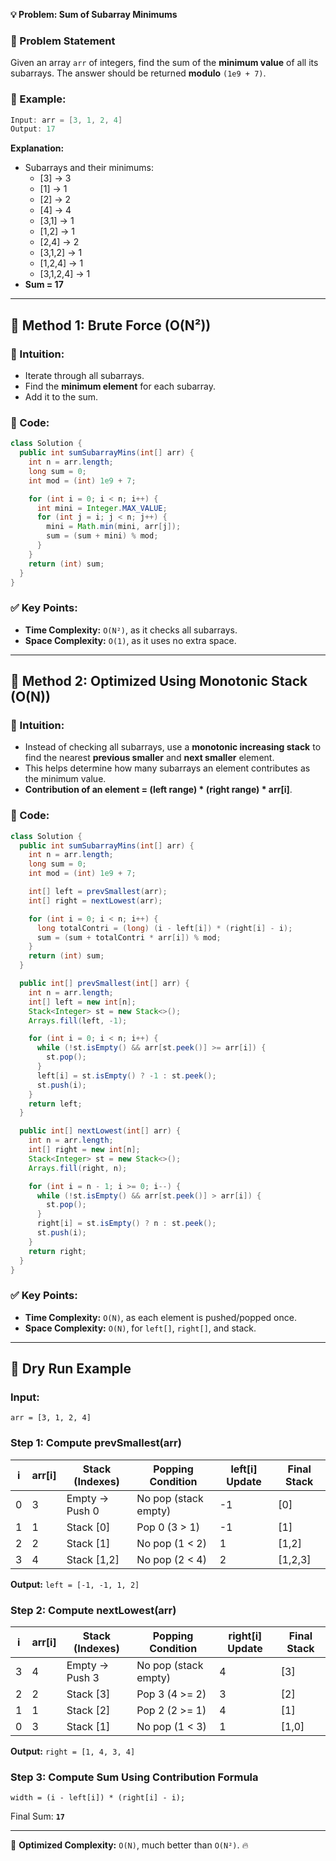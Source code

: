 **💡 Problem: Sum of Subarray Minimums**

### **📝 Problem Statement**
Given an array `arr` of integers, find the sum of the **minimum value** of all its subarrays. The answer should be returned **modulo** `(1e9 + 7)`.

### **🔹 Example:**
```java
Input: arr = [3, 1, 2, 4]
Output: 17
```
**Explanation:**
- Subarrays and their minimums:
  - [3] → 3
  - [1] → 1
  - [2] → 2
  - [4] → 4
  - [3,1] → 1
  - [1,2] → 1
  - [2,4] → 2
  - [3,1,2] → 1
  - [1,2,4] → 1
  - [3,1,2,4] → 1
- **Sum = 17**

---

## **🔹 Method 1: Brute Force (O(N²))**
### **🧠 Intuition:**
- Iterate through all subarrays.
- Find the **minimum element** for each subarray.
- Add it to the sum.

### **🔹 Code:**
```java
class Solution {
  public int sumSubarrayMins(int[] arr) {
    int n = arr.length;
    long sum = 0;
    int mod = (int) 1e9 + 7;

    for (int i = 0; i < n; i++) {
      int mini = Integer.MAX_VALUE;
      for (int j = i; j < n; j++) {
        mini = Math.min(mini, arr[j]);
        sum = (sum + mini) % mod;
      }
    }
    return (int) sum;
  }
}
```

### **✅ Key Points:**
- **Time Complexity:** `O(N²)`, as it checks all subarrays.
- **Space Complexity:** `O(1)`, as it uses no extra space.

---

## **🔹 Method 2: Optimized Using Monotonic Stack (O(N))**
### **🧠 Intuition:**
- Instead of checking all subarrays, use a **monotonic increasing stack** to find the nearest **previous smaller** and **next smaller** element.
- This helps determine how many subarrays an element contributes as the minimum value.
- **Contribution of an element = (left range) * (right range) * arr[i]**.

### **🔹 Code:**
```java
class Solution {
  public int sumSubarrayMins(int[] arr) {
    int n = arr.length;
    long sum = 0;
    int mod = (int) 1e9 + 7;

    int[] left = prevSmallest(arr);
    int[] right = nextLowest(arr);

    for (int i = 0; i < n; i++) {
      long totalContri = (long) (i - left[i]) * (right[i] - i);
      sum = (sum + totalContri * arr[i]) % mod;
    }
    return (int) sum;
  }

  public int[] prevSmallest(int[] arr) {
    int n = arr.length;
    int[] left = new int[n];
    Stack<Integer> st = new Stack<>();
    Arrays.fill(left, -1);

    for (int i = 0; i < n; i++) {
      while (!st.isEmpty() && arr[st.peek()] >= arr[i]) {
        st.pop();
      }
      left[i] = st.isEmpty() ? -1 : st.peek();
      st.push(i);
    }
    return left;
  }

  public int[] nextLowest(int[] arr) {
    int n = arr.length;
    int[] right = new int[n];
    Stack<Integer> st = new Stack<>();
    Arrays.fill(right, n);

    for (int i = n - 1; i >= 0; i--) {
      while (!st.isEmpty() && arr[st.peek()] > arr[i]) {
        st.pop();
      }
      right[i] = st.isEmpty() ? n : st.peek();
      st.push(i);
    }
    return right;
  }
}
```

### **✅ Key Points:**
- **Time Complexity:** `O(N)`, as each element is pushed/popped once.
- **Space Complexity:** `O(N)`, for `left[]`, `right[]`, and stack.

---

## **📌 Dry Run Example**
### **Input:**
`arr = [3, 1, 2, 4]`

### **Step 1: Compute prevSmallest(arr)**

| i  | arr[i] | Stack (Indexes) | Popping Condition | left[i] Update | Final Stack |
|----|--------|----------------|------------------|----------------|-------------|
| 0  | 3      | Empty → Push 0 | No pop (stack empty) | -1 | [0] |
| 1  | 1      | Stack [0] | Pop 0 (3 > 1) | -1 | [1] |
| 2  | 2      | Stack [1] | No pop (1 < 2) | 1 | [1,2] |
| 3  | 4      | Stack [1,2] | No pop (2 < 4) | 2 | [1,2,3] |

**Output:** `left = [-1, -1, 1, 2]`

### **Step 2: Compute nextLowest(arr)**

| i  | arr[i] | Stack (Indexes) | Popping Condition | right[i] Update | Final Stack |
|----|--------|----------------|------------------|-----------------|-------------|
| 3  | 4      | Empty → Push 3 | No pop (stack empty) | 4 | [3] |
| 2  | 2      | Stack [3] | Pop 3 (4 >= 2) | 3 | [2] |
| 1  | 1      | Stack [2] | Pop 2 (2 >= 1) | 4 | [1] |
| 0  | 3      | Stack [1] | No pop (1 < 3) | 1 | [1,0] |

**Output:** `right = [1, 4, 3, 4]`

### **Step 3: Compute Sum Using Contribution Formula**

`width = (i - left[i]) * (right[i] - i);`

Final Sum: **`17`**

---

🚀 **Optimized Complexity:** `O(N)`, much better than `O(N²)`. 🔥
